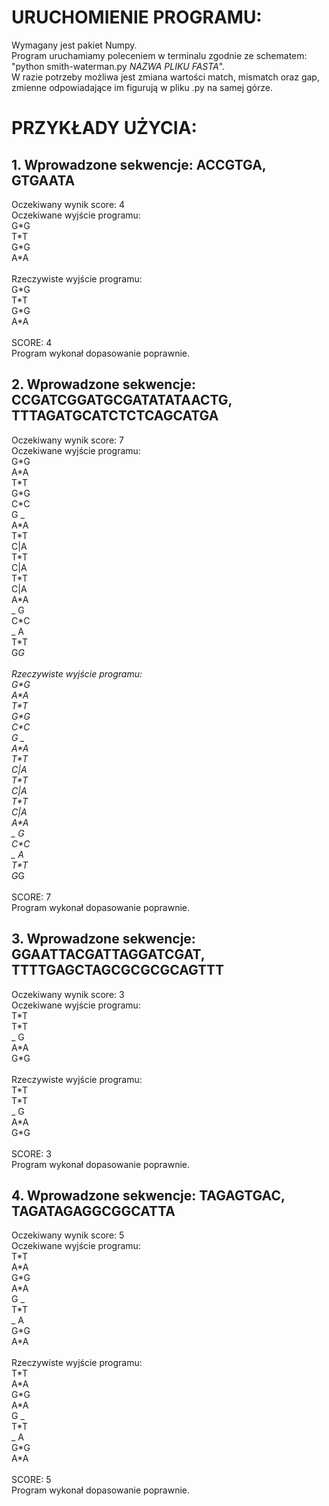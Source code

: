# URUCHOMIENIE PROGRAMU:

Wymagany jest pakiet Numpy.\
Program uruchamiamy poleceniem w terminalu zgodnie ze schematem:
"python smith-waterman.py _NAZWA PLIKU FASTA_".\
W razie potrzeby możliwa jest zmiana wartości match, mismatch oraz gap, zmienne odpowiadające im figurują w pliku .py na samej górze.

# PRZYKŁADY UŻYCIA:

## 1. Wprowadzone sekwencje: ACCGTGA, GTGAATA
   Oczekiwany wynik score: 4\
   Oczekiwane wyjście programu:\
   G\*G\
   T\*T\
   G\*G\
   A\*A\
\
   Rzeczywiste wyjście programu:\
   G\*G\
   T\*T\
   G\*G\
   A\*A\
\
   SCORE: 4\
   Program wykonał dopasowanie poprawnie.

## 2. Wprowadzone sekwencje: CCGATCGGATGCGATATATAACTG, TTTAGATGCATCTCTCAGCATGA
   Oczekiwany wynik score: 7\
   Oczekiwane wyjście programu:\
   G\*G\
   A\*A\
   T\*T\
   G\*G\
   C\*C\
   G _\
   A\*A\
   T\*T\
   C|A\
   T\*T\
   C|A\
   T\*T\
   C|A\
   A\*A\
   _ G\
   C\*C\
   _ A\
   T\*T\
   G*G\
\
   Rzeczywiste wyjście programu:\
   G\*G\
   A\*A\
   T\*T\
   G\*G\
   C\*C\
   G _\
   A\*A\
   T\*T\
   C|A\
   T\*T\
   C|A\
   T\*T\
   C|A\
   A\*A\
   _ G\
   C\*C\
   _ A\
   T\*T\
   G*G\
\
   SCORE: 7\
   Program wykonał dopasowanie poprawnie.

## 3. Wprowadzone sekwencje: GGAATTACGATTAGGATCGAT, TTTTGAGCTAGCGCGCGCAGTTT
   Oczekiwany wynik score: 3\
   Oczekiwane wyjście programu:\
   T\*T\
   T\*T\
   _ G\
   A\*A\
   G\*G\
\
   Rzeczywiste wyjście programu:\
   T\*T\
   T\*T\
   _ G\
   A\*A\
   G\*G\
\
   SCORE: 3\
   Program wykonał dopasowanie poprawnie.

## 4. Wprowadzone sekwencje: TAGAGTGAC, TAGATAGAGGCGGCATTA
   Oczekiwany wynik score: 5\
   Oczekiwane wyjście programu:\
   T\*T\
   A\*A\
   G\*G\
   A\*A\
   G _\
   T\*T\
   _ A\
   G\*G\
   A\*A\
\
   Rzeczywiste wyjście programu:\
   T\*T\
   A\*A\
   G\*G\
   A\*A\
   G _\
   T\*T\
   _ A\
   G\*G\
   A\*A\
\
   SCORE: 5\
   Program wykonał dopasowanie poprawnie.
